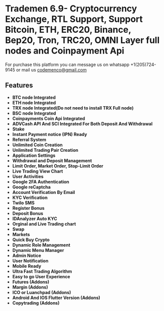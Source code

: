 # Trademen 6.9- Cryptocurrency Exchange, RTL Support, Support Bitcoin, ETH, ERC20, Binance, Bep20, Tron, TRC20, OMNI Layer full nodes and Coinpayment Api 

For purchase this platform you can message us on whatsapp +1(205)724-9145 or mail us codemenco@gmail.com

<h2>Features</h2>

<ul>
<li><strong>BTC node Integrated</strong></li>
<li><strong>ETH node Integrated</strong></li>
<li><strong>TRX node Integrated(Do not need to install TRX Full node)</strong></li>
<li><strong>BSC node Integrated</strong></li>
<li><strong>Coinpayments Coin Api Integrated</strong></li>
<li><strong>ADVCash API And SCI Integrated For Both Deposit And Withdrawal </strong></li>
<li><strong>Stake</strong></li>
<li><strong>Instant Payment notice (IPN) Ready</strong></li>
<li><strong>Referral System</strong></li>
<li><strong>Unlimited Coin Creation</strong></li>
<li><strong>Unlimited Trading Pair Creation</strong></li>
<li><strong>Application Settings</strong></li>
<li><strong>Withdrawal and Deposit Management</strong></li>
<li><strong>Limit Order, Market Order, Stop-Limit Order</strong> </li>
<li><strong>Live Trading View Chart</strong></li>
<li><strong>User Activities</strong></li>
<li><strong>Google 2FA Authentication</strong></li>
<li><strong>Google reCaptcha</strong> </li>
<li><strong>Account Verification By Email</strong></li>
<li><strong>KYC Verification</strong></li>
<li><strong>Twilo SMS</strong></li>
<li><strong>Register Bonus</strong></li>
<li><strong>Deposit Bonus</strong></li>
<li><strong>IDAnalyzer Auto KYC</strong></li>
<li><strong>Orginal and Live Trading chart</strong></li>
<li><strong>Swap</strong></li>
<li><strong>Markets</strong></li>
<li><strong>Quick Buy Crypto</strong></li>
<li><strong>Dynamic Role Management</strong></li>
<li><strong>Dynamic Menu Manager</strong></li>
<li><strong>Admin Notice</strong></li>
<li><strong>User Notification</strong></li>
<li><strong>Mobile Ready</strong></li>
<li><strong>Ultra Fast Trading Algorithm</strong></li>
<li><strong>Easy to go User Experience</strong></li>
<li><strong>Futures (Addons)<br></strong></li>
<li><strong>Margin (Addons)<br></strong></li>
<li><strong>ICO or Luanchpad (Addons)</strong></li>
<li><strong>Android And IOS Flutter Version (Addons)</strong></li>
<li><strong>Copytrading (Addons)</strong></li>
</ul>
